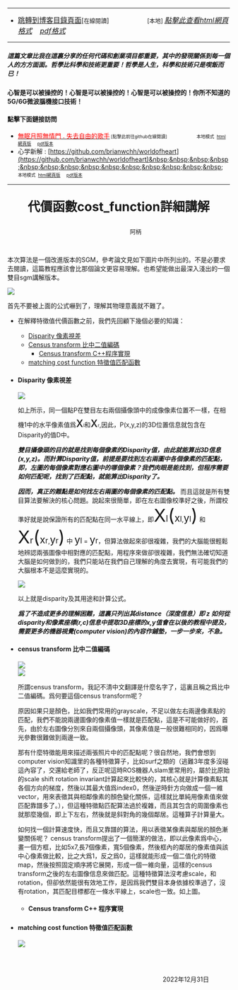 ****
- [<font size=3>跳轉到博客目錄頁面</font>](../../../tableOfContent.md)[<font size=2>在線閱讀</font>]&nbsp;&nbsp; &nbsp; &nbsp; &nbsp; &nbsp; &nbsp; &nbsp; &nbsp; &nbsp;&nbsp; &nbsp;  <font size=2> [本地] </font><font size=3>[*_點擊此查看html網頁格式_*](../../../tableOfContent.html)&nbsp; &nbsp; [*_pdf格式_*](../../../tableOfContent.md.pdf)</font>
****

##### *_這篇文章比我在這裏分享的任何代碼和創業項目都重要，其中的發現關係到每一個人的方方面面。哲學比科學和技術更重要！哲學是人生，科學和技術只是喫飯而已！_*

#### 心智是可以被操控的！心智是可以被操控的！心智是可以被操控的！你所不知道的5G/6G微波腦機接口技術！ 

#### 點擊下面鏈接訪問
- [<font color=red>無眠月照無情門 . 失去自由的歌手</font>](https://github.com/brianwchh/worldofheart/blob/main/md_and_html/%E7%84%A1%E7%9C%A0%E6%9C%88%E7%85%A7%E7%84%A1%E6%83%85%E9%96%80.md)<font size=1> [點擊此前往github在線閱讀]</font> &nbsp;&nbsp;&nbsp;&nbsp;&nbsp;&nbsp;&nbsp;&nbsp;&nbsp;&nbsp;&nbsp;&nbsp;&nbsp;&nbsp;&nbsp; <font size=1>本地模式 &nbsp;[html網頁版](../../../md_and_html/無眠月照無情門.html) &nbsp;&nbsp;&nbsp; [pdf版本](../../../md_and_html/無眠月照無情門.md.pdf) </font>
- 心学新解 : [https://github.com/brianwchh/worldofheart](https://github.com/brianwchh/worldofheart)&nbsp;&nbsp;&nbsp;&nbsp;&nbsp;&nbsp;&nbsp;&nbsp;&nbsp;&nbsp;&nbsp;&nbsp;&nbsp;&nbsp;&nbsp; <font size=1>本地模式 &nbsp;[html網頁版](../../../md_and_html/心學新解.html) &nbsp;&nbsp;&nbsp; [pdf版本](../../../md_and_html/心學新解.md.pdf) </font>

****

****<p align="center" style="font-size: 28px;">代價函數cost_function詳細講解</p>****

<p align="center" style="font-size: small;">&nbsp;&nbsp;&nbsp;&nbsp;&nbsp;&nbsp;&nbsp;&nbsp;&nbsp;&nbsp;&nbsp;&nbsp;&nbsp;&nbsp;&nbsp;&nbsp;&nbsp;&nbsp;&nbsp;&nbsp; 阿柄</p>


</br>


本次算法是一個改進版本的SGM，參考論文見如下圖片中所列出的。不是必要求去閱讀，這篇教程應該會比那個論文更容易理解。也希望能做出最深入淺出的一個雙目sgm講解版本。

<!-- image area, flex to make it center,it may not work for github, for html and pdf rendering only -->
<div align="center" style="page-break-inside: avoid; margin-top:1px; margin-bottom:1px;"> <!-- pictureWrapper_div add this only to make the bendan github understand -->
  <div class="ImageWrapperFlex" >
   <div class="FlexSide"  ></div>
   <image class="FlexImage"   src='./images/代價函數cost_function詳細講解1.png'/>
   <div class="FlexSide" ></div>
  </div>
  <p align="center" style="margin:0px;">   </p> 
</div> <!-- end pictureWrapper_div -->

首先不要被上面的公式嚇到了，理解其物理意義就不難了。

- 在解釋特徵值代價函數之前，我們先回顧下幾個必要的知識： 

    - [Disparity 像素視差](#Disparity)
    - [Census transform 比中二值編碼](#比中二值編碼) 
        - [Census transform C++程序實現](#Census_transform程序實現)
    - [matching cost function 特徵值匹配函數](#特徵值匹配函數)



<a id="Disparity"> </a>

* #### Disparity 像素視差
    <!-- image area, flex to make it center,it may not work for github, for html and pdf rendering only -->
    <div align="center" style="page-break-inside: avoid; margin-top:1px; margin-bottom:1px;"> <!-- pictureWrapper_div add this only to make the bendan github understand -->
  <div class="ImageWrapperFlex" >
   <div class="FlexSide"  ></div>
   <image class="FlexImage"   src='./images/代價函數cost_function詳細講解2.png'/>
   <div class="FlexSide" ></div>
  </div>
  <p align="center" style="margin:0px;">   </p> 
    </div> <!-- end pictureWrapper_div -->

    如上所示，同一個點P在雙目左右兩個攝像頭中的成像像素位置不一樣，在相機1中的水平像素值爲<span style="font-size: 30px;">x</span><span style="font-size: 10px;">l</span>和<span style="font-size: 30px;">x</span><span style="font-size: 10px;">r</span>,因此，P(x,y,z)的3D位置信息就包含在Disparity的值D中。

    **_雙目攝像頭的目的就是找到每個像素的Disparity值，由此就能算出3D信息(x,y,z)。而計算Disparity值，前提是要找到左右兩圖中各個像素的匹配點，即，左圖的每個像素對應右圖中的哪個像素？我們肉眼是能找到，但程序需要如何匹配呢，找到了匹配點，就能算出Disparity了。_**  

    **_因而，真正的難點是如何找左右兩圖的每個像素的匹配點。_** 而且這就是所有雙目算法要解決的核心問題。說起來很簡單，即在左右圖像校準好之後，所謂校準好就是說保證所有的匹配點在同一水平線上，即<span style="font-size: 40px;">X</span><span style="font-size: 20px;">l</span><span style="font-size: 40px;">(</span><span style="font-size: 23px;">x<span style="font-size: 17px;">l</span></span>,<span style="font-size: 23px;">y<span style="font-size: 17px;">l</span></span><span style="font-size: 40px;">)</span> 和  <span style="font-size: 40px;">X</span><span style="font-size: 20px;">r</span><span style="font-size: 40px;">(</span><span style="font-size: 23px;">x<span style="font-size: 17px;">r</span></span>,<span style="font-size: 23px;">y<span style="font-size: 17px;">r</span></span><span style="font-size: 40px;">)</span> 中 <span style="font-size: 23px;">y<span style="font-size: 17px;">l</span></span> = <span style="font-size: 23px;">y<span style="font-size: 17px;">r</span></span>，但算法做起來卻很複雜，我們的大腦能很輕鬆地辨認兩張圖像中相對應的匹配點，用程序來做卻很複雜，我們無法確切知道大腦是如何做到的，我們只能站在我們自己理解的角度去實現，有可能我們的大腦根本不是這麼實現的。  

    <!-- image area, flex to make it center,it may not work for github, for html and pdf rendering only -->
    <div align="center" style="page-break-inside: avoid; margin-top:1px; margin-bottom:1px;"> <!-- pictureWrapper_div add this only to make the bendan github understand -->
    <div class="ImageWrapperFlex" >
    <div class="FlexSide"  ></div>
    <image class="FlexImage"   src='./images/代價函數cost_function詳細講解3.png'/>
    <div class="FlexSide" ></div>
    </div>
    <p align="center" style="margin:0px;">   </p> 
    </div> <!-- end pictureWrapper_div -->

    以上就是disparity及其用途和計算公式。 
    
    ***_爲了不造成更多的理解困難，這裏只列出其distance（深度信息）即 z 如何從disparity和像素座標(r,c)信息中提取3D座標的x,y值會在以後的教程中提及，需要更多的機器視覺(computer vision)的內容作鋪墊，一步一步來，不急。_*** 


<a id="比中二值編碼"> </a>

* #### census transform 比中二值編碼

    <!-- image area, flex to make it center,it may not work for github, for html and pdf rendering only -->
    <div align="center" style="page-break-inside: avoid; margin-top:1px; margin-bottom:1px;"> <!-- pictureWrapper_div add this only to make the bendan github understand -->
    <div class="ImageWrapperFlex" >
    <div class="FlexSide"  ></div>
    <image class="FlexImage"   src='./images/代價函數cost_function詳細講解4.png'/>
    <div class="FlexSide" ></div>
    </div>
    <p align="center" style="margin:0px;">   </p> 
    </div> <!-- end pictureWrapper_div --> 

    <!-- image area, flex to make it center,it may not work for github, for html and pdf rendering only -->
    <div align="center" style="page-break-inside: avoid; margin-top:1px; margin-bottom:1px;"> <!-- pictureWrapper_div add this only to make the bendan github understand -->
    <div class="ImageWrapperFlex" >
    <div class="FlexSide"  ></div>
    <image class="FlexImage"   src='./images/代價函數cost_function詳細講解5.png'/>
    <div class="FlexSide" ></div>
    </div>
    <p align="center" style="margin:0px;">   </p> 
    </div> <!-- end pictureWrapper_div --> 

    所謂census transform，我記不清中文翻譯是什麼名字了，這裏且稱之爲比中二值編碼。爲何要這個census transform呢？ 

    原因如果只是顏色，比如我們常用的grayscale，不足以做左右兩邊像素點的匹配，我們不能說兩邊圖像的像素值一樣就是匹配點，這是不可能做好的，首先，由於左右圖像分別來自兩個攝像頭，其像素值是一般很難相同的，因爲曝光參數很難做到兩邊一致。

    那有什麼特徵能用來描述兩張照片中的匹配點呢？很自然地，我們會想到computer vision知識里的各種特徵算子，比如surf之類的（逃難3年度多沒碰這內容了，交還給老師了，反正呢這時ROS機器人slam里常用的，屬於比原始的scale shift rotation invariant計算起來比較快的，其核心就是計算像素點其各個方向的梯度，然後以其最大值爲index0，然後逆時針方向做成一個一維vector，用來表徵其與相鄰像素的顏色變化關係，這樣就比單純用像素值來做匹配靠譜多了。），但這種特徵點匹配算法過於複雜，而且其包含的周圍像素也就那麼幾個，即上下左右，然後就是斜對角的幾個鄰居。這種算子計算量大。

    如何找一個計算速度快，而且又靠譜的算法，用以表徵某像素與鄰居的顏色漸變關係呢？ census transform提出了一個簡潔的做法，即以此像素爲中心，畫一個方框，比如5x7,長7個像素，寬5個像素，然後框內的鄰居的像素值與該中心像素做比較，比之大爲1，反之爲0，這樣就能形成一個二值化的特徵map，然後按照固定順序將它展開，形成一個一維向量，這樣的census transform之後的左右圖像信息來做匹配。這種特徵算法沒考慮scale，和rotation，但卻依然能很有效地工作，是因爲我們雙目本身依據校準過了，沒有rotation，其匹配目標都在一條水平線上，scale也一致。如上圖。    


    * #### <a id="Census_transform程序實現"> </a> Census transform C++ 程序實現




### <a id="特徵值匹配函數"> </a>

* #### matching cost function 特徵值匹配函數


    <!-- image area, flex to make it center,it may not work for github, for html and pdf rendering only -->
    <div align="center" style="page-break-inside: avoid; margin-top:1px; margin-bottom:1px;"> <!-- pictureWrapper_div add this only to make the bendan github understand -->
    <div class="ImageWrapperFlex" >
    <div class="FlexSide"  ></div>
    <image class="FlexImage"   src='./images/代價函數cost_function詳細講解5.png'/>
    <div class="FlexSide" ></div>
    </div>
    <p align="center" style="margin:0px;">   </p> 
    </div> <!-- end pictureWrapper_div -->    

</br>
</br>






<p align="right"> 2022年12月31日 &nbsp;&nbsp;&nbsp;&nbsp;&nbsp;&nbsp;&nbsp;&nbsp;&nbsp;&nbsp;&nbsp; </p>


</br>
</br>

<style>

.ImageWrapperFlex {
    display: flex; 
    flex-direction: row; 
    margin-top: 1px; 
    margin-bottom: 1px;

    width: 100% ;
}

.FlexSide {
    flex-basis: 0px ;
    flex:1;

}



/* large device screen 設置熒幕顯示圖片大小（電腦等大型屏幕）*/
@media only screen and (min-width: 600px) {

    .FlexImage {
        flex-basis: 900px ;
        flex:0;    
        height:auto; 
        max-width: 900px;
        min-width: 900px;
     
    }

}

 /* small device screen 設置熒幕顯示圖片大小（平板手機等屏幕）*/
@media only screen and (max-width: 600px) {
    
    .FlexImage {
        flex-basis: 600px ;
        flex:1;
        height:auto; 
     
    }

}

/* style for print !important 設置打印圖片大小*/
@media print {

    .FlexImage {
        flex-basis: 600px ;
        flex:0;    
        height:auto; 
        max-width: 600px;
        min-width: 600px;
     
    }
}

</style>


<!-- 共用的css -->
<!-- <head>
    <link rel="stylesheet" href="../common_css/common_style.css">
</head> -->



